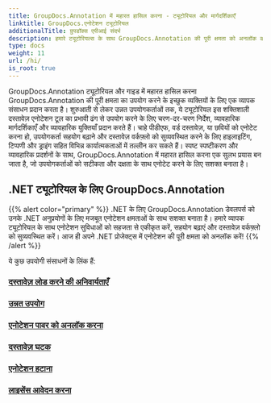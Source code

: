 ```yaml
---
title: GroupDocs.Annotation में महारत हासिल करना - ट्यूटोरियल और मार्गदर्शिकाएँ
linktitle: GroupDocs.एनोटेशन ट्यूटोरियल
additionalTitle: ग्रुपडॉक्स एपीआई संदर्भ
description: हमारे ट्यूटोरियल्स के साथ GroupDocs.Annotation की पूरी क्षमता को अनलॉक करें। व्यापक गाइडों और युक्तियों के साथ सहयोग बढ़ाएँ और वर्कफ़्लो को सुव्यवस्थित करें।
type: docs
weight: 11
url: /hi/
is_root: true
---
```


GroupDocs.Annotation ट्यूटोरियल और गाइड में महारत हासिल करना GroupDocs.Annotation की पूरी क्षमता का उपयोग करने के इच्छुक व्यक्तियों के लिए एक व्यापक संसाधन प्रदान करता है। शुरुआती से लेकर उन्नत उपयोगकर्ताओं तक, ये ट्यूटोरियल इस शक्तिशाली दस्तावेज़ एनोटेशन टूल का प्रभावी ढंग से उपयोग करने के लिए चरण-दर-चरण निर्देश, व्यावहारिक मार्गदर्शिकाएँ और व्यावहारिक युक्तियाँ प्रदान करते हैं। चाहे पीडीएफ, वर्ड दस्तावेज़, या छवियों को एनोटेट करना हो, उपयोगकर्ता सहयोग बढ़ाने और दस्तावेज़ वर्कफ़्लो को सुव्यवस्थित करने के लिए हाइलाइटिंग, टिप्पणी और ड्राइंग सहित विभिन्न कार्यात्मकताओं में तल्लीन कर सकते हैं। स्पष्ट स्पष्टीकरण और व्यावहारिक प्रदर्शनों के साथ, GroupDocs.Annotation में महारत हासिल करना एक सुलभ प्रयास बन जाता है, जो उपयोगकर्ताओं को सटीकता और दक्षता के साथ एनोटेट करने के लिए सशक्त बनाता है।

## .NET ट्यूटोरियल के लिए GroupDocs.Annotation
{{% alert color="primary" %}}
.NET के लिए GroupDocs.Annotation डेवलपर्स को उनके .NET अनुप्रयोगों के लिए मजबूत एनोटेशन क्षमताओं के साथ सशक्त बनाता है। हमारे व्यापक ट्यूटोरियल के साथ एनोटेशन सुविधाओं को सहजता से एकीकृत करें, सहयोग बढ़ाएं और दस्तावेज़ वर्कफ़्लो को सुव्यवस्थित करें। आज ही अपने .NET प्रोजेक्ट्स में एनोटेशन की पूरी क्षमता को अनलॉक करें!
{{% /alert %}}

ये कुछ उपयोगी संसाधनों के लिंक हैं:
 
### [दस्तावेज़ लोड करने की अनिवार्यताएँ](./net/document-loading-essentials/)
### [उन्नत उपयोग](./net/advanced-usage/)
### [एनोटेशन पावर को अनलॉक करना](./net/unlocking-annotation-power/)
### [दस्तावेज़ घटक](./net/document-components/)
### [एनोटेशन हटाना](./net/removing-annotations/)
### [लाइसेंस आवेदन करना](./net/applying-licenses/)


